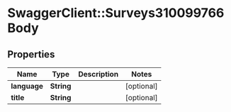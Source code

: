 # SwaggerClient::Surveys310099766Body

## Properties
Name | Type | Description | Notes
------------ | ------------- | ------------- | -------------
**language** | **String** |  | [optional] 
**title** | **String** |  | [optional] 

